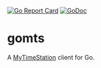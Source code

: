 [![Go Report Card](https://goreportcard.com/badge/go.charbar.io/charbar-io/gomts)](https://goreportcard.com/report/go.charbar.io/gomts) [![GoDoc](https://godoc.org/go.charbar.io/gomts?status.svg)](https://godoc.org/go.charbar.io/gomts)

# gomts

A [MyTimeStation] client for Go.

[MyTimeStation]: https://mytimestation.com
